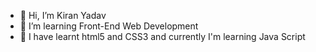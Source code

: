 - 👋 Hi, I’m Kiran Yadav
- 👀 I’m learning Front-End Web Development
- 🌱 I have learnt html5 and CSS3 and currently I'm learning Java Script

<!---
Kiran-512/Kiran-512 is a ✨ special ✨ repository because its `README.md` (this file) appears on your GitHub profile.
You can click the Preview link to take a look at your changes.
--->
